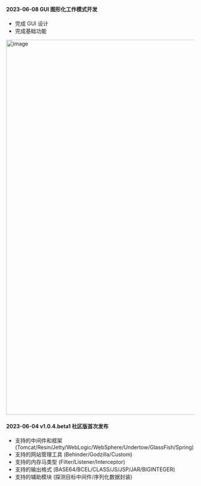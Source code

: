 #### 2023-06-08 GUI 图形化工作模式开发

- 完成 GUI 设计
- 完成基础功能

<img width="1000" alt="image" src="https://github.com/pen4uin/java-memshell-generator/assets/55024146/7e861698-a8a3-4b70-b24f-afb3fa900c17">


#### 2023-06-04 v1.0.4.beta1 社区版首次发布

- 支持的中间件和框架 (Tomcat/Resin/Jetty/WebLogic/WebSphere/Undertow/GlassFish/Spring)
- 支持的网站管理工具 (Behinder/Godzilla/Custom)
- 支持的内存马类型 (Filter/Listener/Interceptor)
- 支持的输出格式 (BASE64/BCEL/CLASS/JS/JSP/JAR/BIGINTEGER)
- 支持的辅助模块 (探测目标中间件/序列化数据封装)


